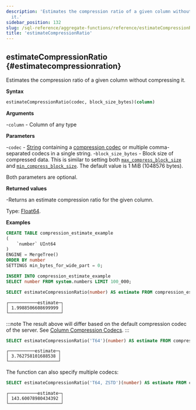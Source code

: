 ```yaml
---
description: 'Estimates the compression ratio of a given column without compressing
  it.'
sidebar_position: 132
slug: /sql-reference/aggregate-functions/reference/estimateCompressionRatio
title: 'estimateCompressionRatio'
---
```


## estimateCompressionRatio {#estimatecompressionration}

Estimates the compression ratio of a given column without compressing it.

**Syntax**

```sql
estimateCompressionRatio(codec, block_size_bytes)(column)
```

**Arguments**

-`column` - Column of any type

**Parameters**

-`codec` - [String](../../../sql-reference/data-types/string.md) containing a [compression codec](/sql-reference/statements/create/table#column_compression_codec) or multiple comma-separated codecs in a single string.
-`block_size_bytes` - Block size of compressed data. This is similar to setting both [`max_compress_block_size`](../../../operations/settings/merge-tree-settings.md#max_compress_block_size) and [`min_compress_block_size`](../../../operations/settings/merge-tree-settings.md#min_compress_block_size). The default value is 1 MiB (1048576 bytes).

Both parameters are optional.

**Returned values**

-Returns an estimate compression ratio for the given column.

Type: [Float64](/sql-reference/data-types/float).

**Examples**

```sql title="Input table"
CREATE TABLE compression_estimate_example
(
    `number` UInt64
)
ENGINE = MergeTree()
ORDER BY number
SETTINGS min_bytes_for_wide_part = 0;

INSERT INTO compression_estimate_example
SELECT number FROM system.numbers LIMIT 100_000;
```

```sql title="Query"
SELECT estimateCompressionRatio(number) AS estimate FROM compression_estimate_example;
```

```text title="Response"
┌───────────estimate─┐
│ 1.9988506608699999 │
└────────────────────┘
```

:::note
The result above will differ based on the default compression codec of the server. See [Column Compression Codecs](/sql-reference/statements/create/table#column_compression_codec).
:::

```sql title="Query"
SELECT estimateCompressionRatio('T64')(number) AS estimate FROM compression_estimate_example;
```

```text title="Response"
┌──────────estimate─┐
│ 3.762758101688538 │
└───────────────────┘
```

The function can also specify multiple codecs:

```sql title="Query"
SELECT estimateCompressionRatio('T64, ZSTD')(number) AS estimate FROM compression_estimate_example;
```

```response title="Response"
┌───────────estimate─┐
│ 143.60078980434392 │
└────────────────────┘
```
